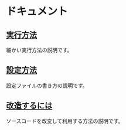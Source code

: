 # ドキュメント

## [実行方法](how_to_run/index.md)
細かい実行方法の説明です。

## [設定方法](how_to_config/index.md)
設定ファイルの書き方の説明です。

## [改造するには](how_to_modify/index.md)
ソースコードを改変して利用する方法の説明です。
